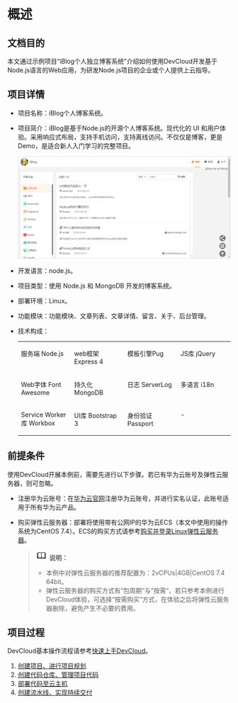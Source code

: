 # **概述**<a name="devcloud_qs_0401"></a>

## **文档目的**<a name="section7678191414368"></a>

本文通过示例项目“iBlog个人独立博客系统”介绍如何使用DevCloud开发基于Node.js语言的Web应用，为研发Node.js项目的企业或个人提供上云指导。

## **项目详情**<a name="section1412202203617"></a>

-   项目名称：iBlog个人博客系统。
-   项目简介：iBlog是基于Node.js的开源个人博客系统。现代化的 UI 和用户体验。采用响应式布局，支持手机访问，支持离线访问。不仅仅是博客，更是 Demo，是适合新人入门学习的完整项目。

    ![](figures/Node-js-产品页面展示.png)

-   开发语言：node.js。
-   项目类型：使用 Node.js 和 MongoDB 开发的博客系统。
-   部署环境：Linux。
-   功能模块：功能模块、文章列表、文章详情、留言、关于、后台管理。
-   技术构成：

    <a name="table5581121094611"></a>
    <table><tbody><tr id="row105811710154613"><td class="cellrowborder" valign="top" width="25%"><p id="p7581610104616"><a name="p7581610104616"></a><a name="p7581610104616"></a>服务端 Node.js</p>
    </td>
    <td class="cellrowborder" valign="top" width="25%"><p id="p95815107467"><a name="p95815107467"></a><a name="p95815107467"></a>web框架 Express 4</p>
    </td>
    <td class="cellrowborder" valign="top" width="25%"><p id="p458116105462"><a name="p458116105462"></a><a name="p458116105462"></a>模板引擎Pug</p>
    </td>
    <td class="cellrowborder" valign="top" width="25%"><p id="p3581161044619"><a name="p3581161044619"></a><a name="p3581161044619"></a>JS库 jQuery</p>
    </td>
    </tr>
    <tr id="row15814101469"><td class="cellrowborder" valign="top" width="25%"><p id="p1581101010462"><a name="p1581101010462"></a><a name="p1581101010462"></a>Web字体 Font Awesome</p>
    </td>
    <td class="cellrowborder" valign="top" width="25%"><p id="p4581131014613"><a name="p4581131014613"></a><a name="p4581131014613"></a>持久化 MongoDB</p>
    </td>
    <td class="cellrowborder" valign="top" width="25%"><p id="p17581141011466"><a name="p17581141011466"></a><a name="p17581141011466"></a>日志 ServerLog</p>
    </td>
    <td class="cellrowborder" valign="top" width="25%"><p id="p6581101014467"><a name="p6581101014467"></a><a name="p6581101014467"></a>多语言 i18n</p>
    </td>
    </tr>
    <tr id="row35821310194615"><td class="cellrowborder" valign="top" width="25%"><p id="p11978941185011"><a name="p11978941185011"></a><a name="p11978941185011"></a>Service Worker库 Workbox</p>
    </td>
    <td class="cellrowborder" valign="top" width="25%"><p id="p1097884119502"><a name="p1097884119502"></a><a name="p1097884119502"></a>UI库 Bootstrap 3</p>
    </td>
    <td class="cellrowborder" valign="top" width="25%"><p id="p397814118507"><a name="p397814118507"></a><a name="p397814118507"></a>身份验证 Passport</p>
    </td>
    <td class="cellrowborder" valign="top" width="25%"><p id="p125821610134620"><a name="p125821610134620"></a><a name="p125821610134620"></a>-</p>
    </td>
    </tr>
    </tbody>
    </table>


## **前提条件**<a name="section1179533183612"></a>

使用DevCloud开展本例前，需要先进行以下步骤。若已有华为云账号及弹性云服务器，则可忽略。

-   注册华为云账号：在[华为云官网](https://www.huaweicloud.com/)注册华为云账号，并进行实名认证，此账号适用于所有华为云产品。
-   购买弹性云服务器：部署将使用带有公网IP的华为云ECS（本文中使用的操作系统为CentOS 7.4）。ECS的购买方式请参考[购买并登录Linux弹性云服务器](https://support.huaweicloud.com/qs-ecs/zh-cn_topic_0132727313.html)。

    >![](public_sys-resources/icon-note.gif) **说明：**   
    >-   本例中对弹性云服务器的推荐配置为：2vCPUs|4GB|CentOS 7.4 64bit。  
    >-   弹性云服务器的购买方式有“包周期“与“按需“，若只参考本例进行DevCloud体验，可选择“按需购买”方式，在体验之后将弹性云服务器删除，避免产生不必要的费用。  


## **项目过程**<a name="section845204917528"></a>

DevCloud基本操作流程请参考[快速上手DevCloud](https://support.huaweicloud.com/qs-devcloud/devcloud_qs_1000.html)。

1.  [创建项目、进行项目规划](基于Node-js的Web应用开发-创建项目-进行项目规划.md)
2.  [创建代码仓库、管理项目代码](基于Node-js的Web应用开发-创建代码仓库-管理项目代码.md)
3.  [部署代码至云主机](基于Node-js的Web应用开发-部署代码至云主机.md)
4.  [创建流水线、实现持续交付](基于Node-js的Web应用开发-创建流水线-实现持续交付.md)

  

